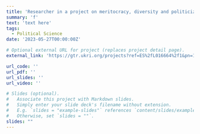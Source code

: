 ```yaml
---
title: 'Researcher in a project on meritocracy, diversity and politicization of elite civil servants in Spain'
summary: 'f'
text: 'text here'
tags:
  - Political Science
date: '2023-05-27T00:00:00Z'

# Optional external URL for project (replaces project detail page).
external_link: 'https://gtr.ukri.org/projects?ref=ES%2fL016664%2f1&pn=1&fetchSize=10&selectedSortableField=firstAuthorName&selectedSortOrder=ASC#/tabOverview'

url_code: ''
url_pdf: ''
url_slides: ''
url_video: ''

# Slides (optional).
#   Associate this project with Markdown slides.
#   Simply enter your slide deck's filename without extension.
#   E.g. `slides = "example-slides"` references `content/slides/example-slides.md`.
#   Otherwise, set `slides = ""`.
slides: ""
---
```


